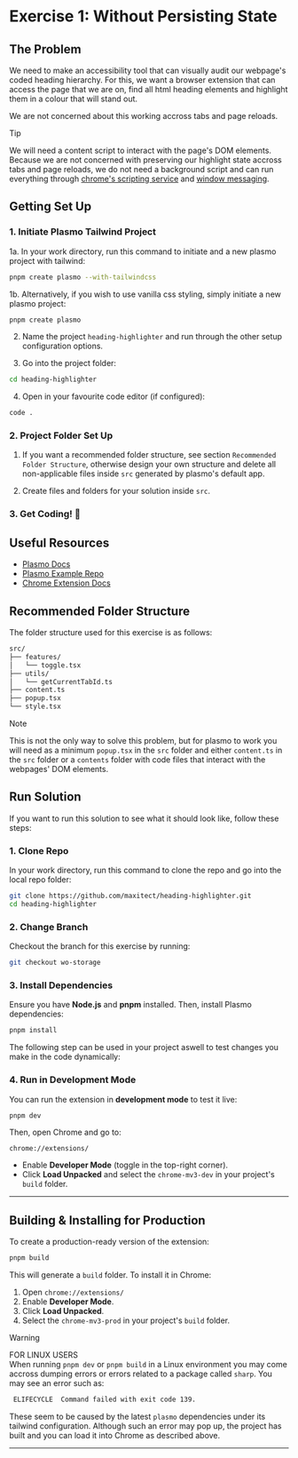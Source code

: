 # Exercise 1: Without Persisting State

## The Problem

We need to make an accessibility tool that can visually audit our webpage's coded heading hierarchy. For this, we want a browser extension that can access the page that we are on, find all html heading elements and highlight them in a colour that will stand out.

We are not concerned about this working accross tabs and page reloads.

> [!TIP]
> We will need a content script to interact with the page's DOM elements. Because we are not concerned with preserving our highlight state accross tabs and page reloads, we do not need a background script and can run everything through [chrome's scripting service](https://developer.chrome.com/docs/extensions/reference/api/scripting) and [window messaging](https://developer.mozilla.org/en-US/docs/Web/API/Window/postMessage).

## Getting Set Up

### **1. Initiate Plasmo Tailwind Project**

1a. In your work directory, run this command to initiate and a new plasmo project with tailwind:

```sh
pnpm create plasmo --with-tailwindcss
```

1b. Alternatively, if you wish to use vanilla css styling, simply initiate a new plasmo project:

```sh
pnpm create plasmo
```

2. Name the project `heading-highlighter` and run through the other setup configuration options.

3. Go into the project folder:

```sh
cd heading-highlighter
```

4. Open in your favourite code editor (if configured):

```sh
code .
```

### **2. Project Folder Set Up**

1. If you want a recommended folder structure, see section `Recommended Folder Structure`, otherwise design your own structure and delete all non-applicable files inside `src` generated by plasmo's default app.

2. Create files and folders for your solution inside `src`.

### **3. Get Coding!** 🚀

## Useful Resources

- [Plasmo Docs](https://docs.plasmo.com/)
- [Plasmo Example Repo](https://github.com/PlasmoHQ/examples)
- [Chrome Extension Docs](https://developer.chrome.com/docs/extensions)

## Recommended Folder Structure

The folder structure used for this exercise is as follows:

```bash
src/
├── features/
│   └── toggle.tsx
├── utils/
│   └── getCurrentTabId.ts
├── content.ts
├── popup.tsx
└── style.tsx
```

> [!NOTE]
> This is not the only way to solve this problem, but for plasmo to work you will need as a minimum `popup.tsx` in the `src` folder and either `content.ts` in the `src` folder or a `contents` folder with code files that interact with the webpages' DOM elements.

## Run Solution

If you want to run this solution to see what it should look like, follow these steps:

### **1. Clone Repo**

In your work directory, run this command to clone the repo and go into the local repo folder:

```sh
git clone https://github.com/maxitect/heading-highlighter.git
cd heading-highlighter
```

### **2. Change Branch**

Checkout the branch for this exercise by running:

```sh
git checkout wo-storage
```

### **3. Install Dependencies**

Ensure you have **Node.js** and **pnpm** installed. Then, install Plasmo dependencies:

```sh
pnpm install
```

The following step can be used in your project aswell to test changes you make in the code dynamically:

### **4. Run in Development Mode**

You can run the extension in **development mode** to test it live:

```sh
pnpm dev
```

Then, open Chrome and go to:

```
chrome://extensions/
```

- Enable **Developer Mode** (toggle in the top-right corner).
- Click **Load Unpacked** and select the `chrome-mv3-dev` in your project's `build` folder.

---

## Building & Installing for Production

To create a production-ready version of the extension:

```sh
pnpm build
```

This will generate a `build` folder. To install it in Chrome:

1. Open `chrome://extensions/`
2. Enable **Developer Mode**.
3. Click **Load Unpacked**.
4. Select the `chrome-mv3-prod` in your project's `build` folder.

> [!WARNING]
> FOR LINUX USERS\
> When running `pnpm dev` or `pnpm build` in a Linux environment you may come accross dumping errors or errors related to a package called `sharp`. You may see an error such as:
>
> ```sh
>  ELIFECYCLE  Command failed with exit code 139.
> ```
>
> These seem to be caused by the latest `plasmo` dependencies under its tailwind configuration. Although such an error may pop up, the project has built and you can load it into Chrome as described above.

---
